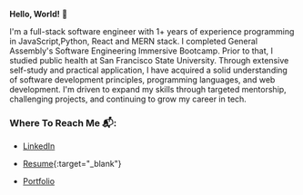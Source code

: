 
**Hello, World!** 👋

I'm a full-stack software engineer with 1+ years of experience programming in JavaScript,Python, React and MERN stack. I completed General Assembly's Software Engineering Immersive Bootcamp. Prior to that, I studied public health at San Francisco State University. Through extensive self-study and practical application, I have acquired a solid understanding of software development principles, programming languages, and web development. I'm driven to expand my skills through targeted mentorship, challenging projects, and continuing to grow my career in tech.



### Where To Reach Me 📬: 

- [LinkedIn](https://www.linkedin.com/in/alexandra-vera)

- [Resume](https://drive.google.com/file/d/1ETo5rEulYW1D-zO4nNC925mkgwDMpMQT/view?usp=sharing){:target="_blank"}
  
- [Portfolio](https://alexvera1.github.io)


<!---
alexvera1/alexvera1 is a ✨ special ✨ repository because its `README.md` (this file) appears on your GitHub profile.
You can click the Preview link to take a look at your changes.
--->
